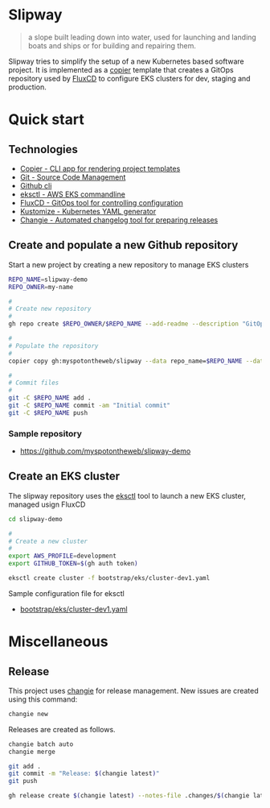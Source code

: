 # Slipway

> a slope built leading down into water, used for launching and landing boats and ships or for building and repairing them.

Slipway tries to simplify the setup of a new Kubernetes based software project. It is implemented as a [copier](https://copier.readthedocs.io/) template
that creates a GitOps repository used by [FluxCD](https://fluxcd.io/) to configure EKS clusters for dev, staging and production. 

# Quick start

## Technologies

* [Copier - CLI app for rendering project templates](https://copier.readthedocs.io)
* [Git - Source Code Management](https://git-scm.com/)
* [Github cli](https://cli.github.com/)
* [eksctl - AWS EKS commandline](https://eksctl.io/)
* [FluxCD - GitOps tool for controlling configuration](https://fluxcd.io/)
* [Kustomize - Kubernetes YAML generator](https://kustomize.io/)
* [Changie - Automated changelog tool for preparing releases](https://changie.dev/)


## Create and populate a new Github repository

Start a new project by creating a new repository to manage EKS clusters

```bash
REPO_NAME=slipway-demo
REPO_OWNER=my-name

#
# Create new repository
#
gh repo create $REPO_OWNER/$REPO_NAME --add-readme --description "GitOps repository using slipway template" --clone --private

#
# Populate the repository
#
copier copy gh:myspotontheweb/slipway --data repo_name=$REPO_NAME --data repo_owner=$REPO_OWNER $REPO_NAME

#
# Commit files
#
git -C $REPO_NAME add .
git -C $REPO_NAME commit -am "Initial commit"
git -C $REPO_NAME push
```

### Sample repository

* https://github.com/myspotontheweb/slipway-demo

## Create an EKS cluster

The slipway repository uses the [eksctl](https://eksctl.io/) tool to launch a new EKS cluster, managed usign FluxCD

```bash
cd slipway-demo

#
# Create a new cluster
#
export AWS_PROFILE=development
export GITHUB_TOKEN=$(gh auth token)

eksctl create cluster -f bootstrap/eks/cluster-dev1.yaml
```

Sample configuration file for eksctl

* [bootstrap/eks/cluster-dev1.yaml](https://github.com/myspotontheweb/slipway-demo/blob/main/bootstrap/eks/cluster-dev1.yaml)

# Miscellaneous

## Release

This project uses [changie](https://changie.dev/) for release management. New issues are created using this command:

```bash
changie new
```

Releases are created as follows.

```bash
changie batch auto
changie merge

git add .
git commit -m "Release: $(changie latest)"
git push

gh release create $(changie latest) --notes-file .changes/$(changie latest).md
```
